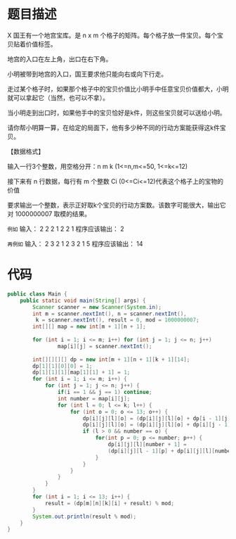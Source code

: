 # 题目描述
X 国王有一个地宫宝库。是 n x m 个格子的矩阵。每个格子放一件宝贝。每个宝贝贴着价值标签。

地宫的入口在左上角，出口在右下角。

小明被带到地宫的入口，国王要求他只能向右或向下行走。

走过某个格子时，如果那个格子中的宝贝价值比小明手中任意宝贝价值都大，小明就可以拿起它（当然，也可以不拿）。

当小明走到出口时，如果他手中的宝贝恰好是k件，则这些宝贝就可以送给小明。

请你帮小明算一算，在给定的局面下，他有多少种不同的行动方案能获得这k件宝贝。

【数据格式】

输入一行3个整数，用空格分开：n m k (1<=n,m<=50, 1<=k<=12)

接下来有 n 行数据，每行有 m 个整数 Ci (0<=Ci<=12)代表这个格子上的宝物的价值

要求输出一个整数，表示正好取k个宝贝的行动方案数。该数字可能很大，输出它对 1000000007 取模的结果。

`例如`
	输入：
	2 2 2
	1 2
	2 1
	程序应该输出：
	2

`再例如`
	输入：
	2 3 2
	1 2 3
	2 1 5
	程序应该输出：
	14
# 代码
```java
public class Main {  
    public static void main(String[] args) {  
        Scanner scanner = new Scanner(System.in);  
        int m = scanner.nextInt(), n = scanner.nextInt(),
         k = scanner.nextInt(), result = 0, mod = 1000000007;  
        int[][] map = new int[m + 1][n + 1];  
  
        for (int i = 1; i <= m; i++) for (int j = 1; j <= n; j++)  
                map[i][j] = scanner.nextInt();  
  
        int[][][][] dp = new int[m + 1][n + 1][k + 1][14];  
        dp[1][1][0][0] = 1;  
        dp[1][1][1][map[1][1] + 1] = 1;  
        for (int i = 1; i <= m; i++) {  
            for (int j = 1; j <= n; j++) {  
                if(i == 1 && j == 1) continue;  
                int number = map[i][j];  
                for (int l = 0; l <= k; l++) {  
                    for (int o = 0; o <= 13; o++) {  
                        dp[i][j][l][o] = (dp[i][j][l][o] + dp[i - 1][j][l][o]) % mod;  
                        dp[i][j][l][o] = (dp[i][j][l][o] + dp[i][j - 1][l][o]) % mod;  
                        if (l > 0 && number == o) {  
                            for(int p = 0; p <= number; p++) {  
                                dp[i][j][l][number + 1] = 
                                (dp[i][j][l - 1][p] + dp[i][j][l][number + 1]) % mod;  
                            }  
                        }  
                    }  
                }  
            }  
        }  
        for (int i = 1; i <= 13; i++) {  
            result = (dp[m][n][k][i] + result) % mod;  
        }  
        System.out.println(result % mod);  
    }  
}
```